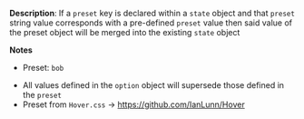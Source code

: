 __Description__: If a `preset` key is declared within a `state` object and that `preset` string value corresponds with a pre-defined `preset` value then said value of the preset object will be merged into the existing `state` object

__Notes__

+ Preset: `bob`
- All values defined in the `option` object will supersede those defined in the `preset`
- Preset from `Hover.css` -> https://github.com/IanLunn/Hover